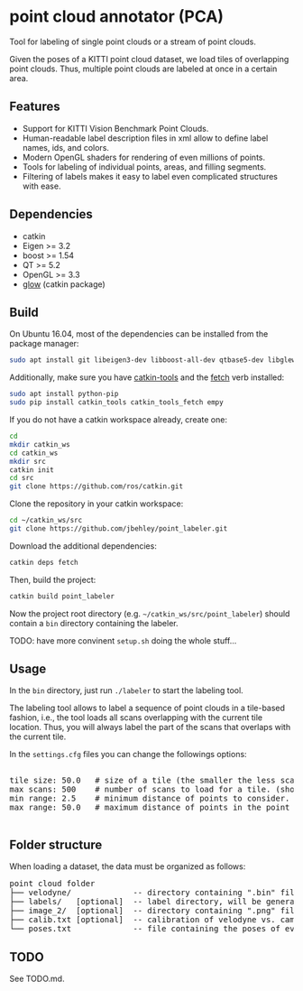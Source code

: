 # point cloud annotator (PCA)

 Tool for labeling of single point clouds or a stream of point clouds. 
 
 Given the poses of a KITTI point cloud dataset, we load tiles of overlapping point clouds. Thus, multiple point clouds 
 are labeled at once in a certain area. 


## Features
 - Support for KITTI Vision Benchmark Point Clouds.
 - Human-readable label description files in xml allow to define label names, ids, and colors.
 - Modern OpenGL shaders for rendering of even millions of points.
 - Tools for labeling of individual points, areas, and filling segments.
 - Filtering of labels makes it easy to label even complicated structures with ease.
 
## Dependencies

* catkin
* Eigen >= 3.2
* boost >= 1.54
* QT >= 5.2
* OpenGL >= 3.3
* [glow](https://github.com/jbehley/glow) (catkin package)
 
## Build
  
On Ubuntu 16.04, most of the dependencies can be installed from the package manager:
```bash
sudo apt install git libeigen3-dev libboost-all-dev qtbase5-dev libglew-dev catkin
```

Additionally, make sure you have [catkin-tools](https://catkin-tools.readthedocs.io/en/latest/) and the [fetch](https://github.com/Photogrammetry-Robotics-Bonn/catkin_tools_fetch) verb installed:
```bash
sudo apt install python-pip
sudo pip install catkin_tools catkin_tools_fetch empy
```

If you do not have a catkin workspace already, create one:
```bash
cd
mkdir catkin_ws
cd catkin_ws
mkdir src
catkin init
cd src
git clone https://github.com/ros/catkin.git
```
Clone the repository in your catkin workspace:
```bash
cd ~/catkin_ws/src
git clone https://github.com/jbehley/point_labeler.git
```
Download the additional dependencies:
```bash
catkin deps fetch
```
Then, build the project:
```bash
catkin build point_labeler
```
Now the project root directory (e.g. `~/catkin_ws/src/point_labeler`) should contain a `bin` directory containing the labeler.

 TODO: have more convinent `setup.sh` doing the whole stuff... 

## Usage


In the `bin` directory, just run `./labeler` to start the labeling tool. 

The labeling tool allows to label a sequence of point clouds in a tile-based fashion, i.e., the tool loads all scans overlapping with the current tile location.
Thus, you will always label the part of the scans that overlaps with the current tile.


In the `settings.cfg` files you can change the followings options:

<pre>

tile size: 50.0   # size of a tile (the smaller the less scans get loaded.
max scans: 500    # number of scans to load for a tile. (should be maybe 1000), but this currently very memory consuming.
min range: 2.5    # minimum distance of points to consider.
max range: 50.0   # maximum distance of points in the point cloud.

</pre>




 
## Folder structure

When loading a dataset, the data must be organized as follows:

<pre>
point cloud folder
├── velodyne/             -- directory containing ".bin" files with Velodyne point clouds.   
├── labels/   [optional]  -- label directory, will be generated if not present.  
├── image_2/  [optional]  -- directory containing ".png" files from the color   camera.  
├── calib.txt [optional]  -- calibration of velodyne vs. camera. needed for projection of point cloud into camera.  
└── poses.txt             -- file containing the poses of every scan.
</pre>

 

## TODO

 See TODO.md.
